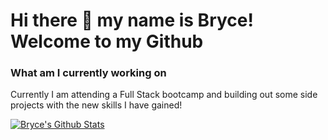 # Hi there 👋 my name is Bryce! Welcome to my Github

<img src="https://img.shields.io/badge/css3%20-%231572B6.svg?&style=for-the-badge&logo=css3&logoColor=white"
     alt=""
     style="float: left; margin-right: 10px;" />
<img src="https://img.shields.io/badge/javascript%20-%23323330.svg?&style=for-the-badge&logo=javascript&logoColor=%23F7DF1E"
     alt=""
     style="float: left; margin-right: 10px;" />
<img src="https://img.shields.io/badge/node.js%20-%2343853D.svg?&style=for-the-badge&logo=node.js&logoColor=white"
     alt=""
     style="float: left; margin-right: 10px;" />
<img src="https://img.shields.io/badge/express.js%20-%23404d59.svg?&style=for-the-badge"
     alt=""
     style="float: left; margin-right: 10px;" />
<img src="https://img.shields.io/badge/bootstrap%20-%23563D7C.svg?&style=for-the-badge&logo=bootstrap&logoColor=white"
     alt=""
     style="float: left; margin-right: 10px;" />
<img src="https://img.shields.io/badge/jquery%20-%230769AD.svg?&style=for-the-badge&logo=jquery&logoColor=white"
     alt=""
     style="float: left; margin-right: 10px;" />
     
### What am I currently working on
Currently I am attending a Full Stack bootcamp and building out some side projects with the new skills I have gained! 

[![Bryce's Github Stats](https://github-readme-stats.vercel.app/api?username=bdrawe)](https://github.com/bdrawe/github-readme-stats)



  






